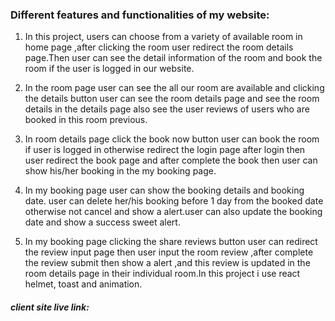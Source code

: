 ### Different features and functionalities of my website:

1. In this project, users can choose from a variety of available room in home
   page ,after clicking the room user redirect the room details page.Then user
   can see the detail information of the room and book the room if the user is
   logged in our website.

2. In the room page user can see the all our room are available and clicking the
   details button user can see the room details page and see the room details in
   the details page also see the user reviews of users who are booked in this
   room previous.

3. In room details page click the book now button user can book the room if user
   is logged in otherwise redirect the login page after login then user redirect
   the book page and after complete the book then user can show his/her booking
   in the my booking page.

4. In my booking page user can show the booking details and booking date. user
   can delete her/his booking before 1 day from the booked date otherwise not
   cancel and show a alert.user can also update the booking date and show a
   success sweet alert.

5. In my booking page clicking the share reviews button user can redirect the
   review input page then user input the room review ,after complete the review
   submit then show a alert ,and this review is updated in the room details page
   in their individual room.In this project i use react helmet, toast and
   animation.

##### client site live link:
